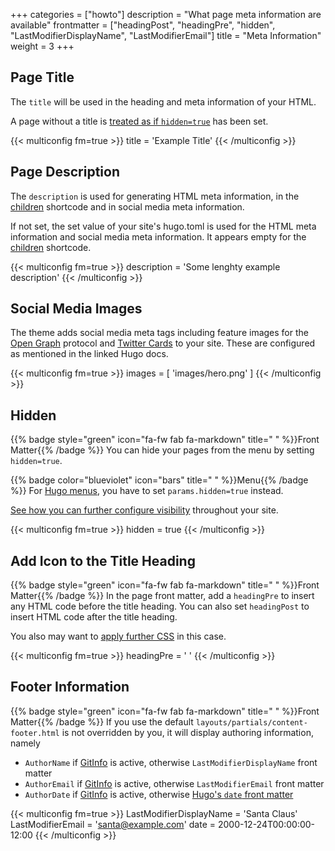 +++
categories = ["howto"]
description = "What page meta information are available"
frontmatter = ["headingPost", "headingPre", "hidden", "LastModifierDisplayName", "LastModifierEmail"]
title = "Meta Information"
weight = 3
+++

## Page Title

The `title` will be used in the heading and meta information of your HTML.

A page without a title is [treated as if `hidden=true`](#hidden) has been set.

{{< multiconfig fm=true >}}
title = 'Example Title'
{{< /multiconfig >}}

## Page Description

The `description` is used for generating HTML meta information, in the [children](shortcodes/children) shortcode and in social media meta information.

If not set, the set value of your site's hugo.toml is used for the HTML meta information and social media meta information. It appears empty for the [children](shortcodes/children) shortcode.

{{< multiconfig fm=true >}}
description = 'Some lenghty example description'
{{< /multiconfig >}}

## Social Media Images

The theme adds social media meta tags including feature images for the [Open Graph](https://gohugo.io/templates/internal/#open-graph) protocol and [Twitter Cards](https://gohugo.io/templates/internal/#twitter-cards) to your site. These are configured as mentioned in the linked Hugo docs.

{{< multiconfig fm=true >}}
images = [ 'images/hero.png' ]
{{< /multiconfig >}}

## Hidden

{{% badge style="green" icon="fa-fw fab fa-markdown" title=" " %}}Front Matter{{% /badge %}} You can hide your pages from the menu by setting `hidden=true`.

{{% badge color="blueviolet" icon="bars" title=" " %}}Menu{{% /badge %}} For [Hugo menus](https://gohugo.io/content-management/menus/), you have to set `params.hidden=true` instead.

[See how you can further configure visibility](configuration/content/hidden) throughout your site.

{{< multiconfig fm=true >}}
hidden = true
{{< /multiconfig >}}

## Add Icon to the Title Heading

{{% badge style="green" icon="fa-fw fab fa-markdown" title=" " %}}Front Matter{{% /badge %}} In the page front matter, add a `headingPre` to insert any HTML code before the title heading. You can also set `headingPost` to insert HTML code after the title heading.

You also may want to [apply further CSS](configuration/customization/extending#adding-javascript-or-stylesheets-to-all-pages) in this case.

{{< multiconfig fm=true >}}
headingPre = '<i class="fab fa-github"></i> '
{{< /multiconfig >}}

## Footer Information

{{% badge style="green" icon="fa-fw fab fa-markdown" title=" " %}}Front Matter{{% /badge %}} If you use the default `layouts/partials/content-footer.html` is not overridden by you, it will display authoring information, namely

- `AuthorName` if [GitInfo](https://gohugo.io/methods/page/gitinfo/) is active, otherwise `LastModifierDisplayName` front matter
- `AuthorEmail` if [GitInfo](https://gohugo.io/methods/page/gitinfo/) is active, otherwise `LastModifierEmail` front matter
- `AuthorDate` if [GitInfo](https://gohugo.io/methods/page/gitinfo/) is active, otherwise [Hugo's `date` front matter](https://gohugo.io/methods/page/date/)

{{< multiconfig fm=true >}}
LastModifierDisplayName = 'Santa Claus'
LastModifierEmail = 'santa@example.com'
date = 2000-12-24T00:00:00-12:00
{{< /multiconfig >}}
